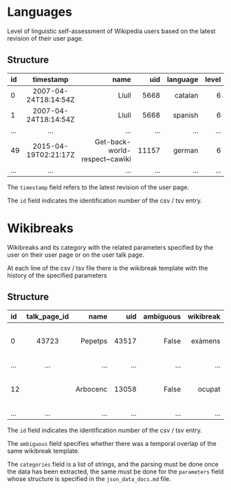 # Languages

Level of linguistic self-assessment of Wikipedia users based on the latest revision of their user page.

## Structure

| id             | timestamp              | name                                 | uid          | language     | level        |
| :------------- | :--------------------: | -----------------------------------: | -----------: | -----------: | -----------: |
|  0             | 2007-04-24T18:14:54Z   | Llull                                | 5668         | catalan      | 6            |
|  1             | 2007-04-24T18:14:54Z   | Llull                                | 5668         | spanish      | 6            |
|  ...           | ...                    | ...                                  | ...          | ...          | ...          |
|  49            | 2015-04-19T02:21:17Z   | Get-back-world-respect~cawiki        | 11157        | german       | 6            |
|  ...           | ...                    | ...                                  | ...          | ...          | ...          |

The `timestamp` field refers to the latest revision of the user page.

The `id` field indicates the identification number of the csv / tsv entry.

# Wikibreaks

Wikibreaks and its category with the related parameters specified by the user on their user page or on the user talk page.

At each line of the csv / tsv file there is the wikibreak template with the history of the specified parameters 

## Structure

| id | talk_page_id | name      | uid    | ambiguous | wikibreak | categories | parameters                                                     | subcategory | to_date                   |  from_date                   |
| :- | :----------: | --------: | -----: | --------: | --------: | ---------: | -------------------------------------------------------------: | ----------: | ------------------------: |  --------------------------: |
|  0 | 43723        | Pepetps   | 43517  | False     | exàmens   | ['break']  | "[{'options': {}, 'timestamp': '2006-05-21 20:44:26+00:00'}]"  | exams       | 2006-07-08 12:07:34+00:00 |  2006-05-21 20:44:26+00:00   |
|  ... | ...          | ...       | ...    | ...       | ...       | ...        | ...                                                            | ...         | ...                       | ...                        |
|  12 |             | Arbocenc  | 13058  | False     | ocupat    | ['mental'] | "[{'options': {}, 'timestamp': '2007-02-12 18:52:02+00:00'}]"  | busy        |                           |  2007-02-12 18:52:02+00:00   |
|  ... | ...          | ...       | ...    | ...       | ...       | ...        | ...                                                            | ...         | ...                       | ...                        |

The `id` field indicates the identification number of the csv / tsv entry.

The `ambiguous` field specifies whether there was a temporal overlap of the same wikibreak template.

The `categories` field is a list of strings, and the parsing must be done once the data has been extracted, the same must be done for the `parameters` field whose structure is specified in the `json_data_docs.md` file.